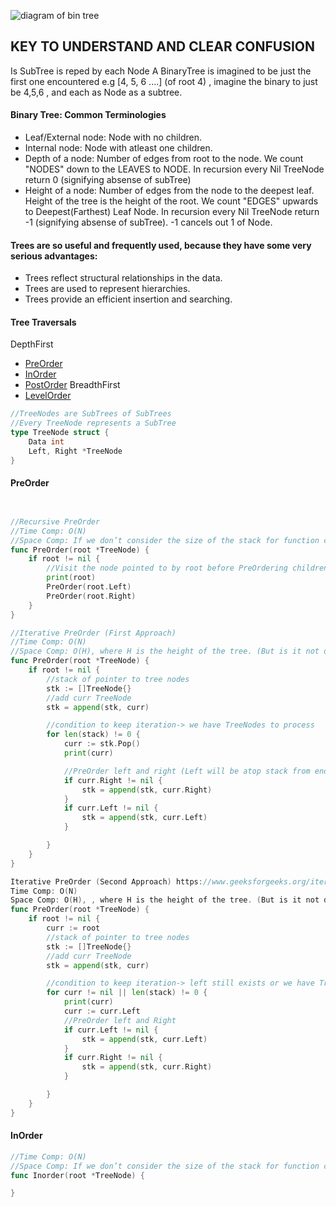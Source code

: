 ![diagram of bin tree](https://static.studytonight.com/data-structures/images/binary-search-tree-1.png)


## KEY TO UNDERSTAND AND CLEAR CONFUSION
Is SubTree is reped by each Node
A BinaryTree is imagined to be just the first one encountered
e.g [4, 5, 6 ....] (of root 4) , imagine the binary to just be 4,5,6 , and each as Node as a subtree.

#### Binary Tree: Common Terminologies
- Leaf/External node: Node with no children.
- Internal node: Node with atleast one children.
- Depth of a node: Number of edges from root to the node. We count "NODES" down to the LEAVES to NODE. In recursion every Nil TreeNode return 0 (signifying absense of subTree)
- Height of a node: Number of edges from the node to the deepest leaf. Height of the tree is the height of the root. We count "EDGES" upwards to Deepest(Farthest) Leaf Node. In recursion every Nil TreeNode return -1 (signifying absense of subTree). -1 cancels out 1 of Node.


#### Trees are so useful and frequently used, because they have some very serious advantages:
- Trees reflect structural relationships in the data.
- Trees are used to represent hierarchies.
- Trees provide an efficient insertion and searching.

#### Tree Traversals
DepthFirst
- [PreOrder](#preorder)
- [InOrder](#inorder)
- [PostOrder](#postorder)
BreadthFirst
- [LevelOrder](#levelorder)

```go
//TreeNodes are SubTrees of SubTrees
//Every TreeNode represents a SubTree
type TreeNode struct {
    Data int
    Left, Right *TreeNode
}
```


#### PreOrder
```go


//Recursive PreOrder
//Time Comp: O(N)
//Space Comp: If we don’t consider the size of the stack for function calls then O(1) otherwise O(H) where H is the height of the tree. 
func PreOrder(root *TreeNode) {
    if root != nil {
        //Visit the node pointed to by root before PreOrdering children
        print(root)
        PreOrder(root.Left)
        PreOrder(root.Right)
    }
}

//Iterative PreOrder (First Approach)
//Time Comp: O(N)
//Space Comp: O(H), where H is the height of the tree. (But is it not depth)
func PreOrder(root *TreeNode) {
    if root != nil {
        //stack of pointer to tree nodes
        stk := []TreeNode{}
        //add curr TreeNode
        stk = append(stk, curr)

        //condition to keep iteration-> we have TreeNodes to process
        for len(stack) != 0 {
            curr := stk.Pop()
            print(curr)

            //PreOrder left and right (Left will be atop stack from end)
            if curr.Right != nil {
                stk = append(stk, curr.Right)
            }
            if curr.Left != nil {
                stk = append(stk, curr.Left)
            }

        }
    }
}

Iterative PreOrder (Second Approach) https://www.geeksforgeeks.org/iterative-preorder-traversal/
Time Comp: O(N)
Space Comp: O(H), , where H is the height of the tree. (But is it not depth)
func PreOrder(root *TreeNode) {
    if root != nil {
        curr := root
        //stack of pointer to tree nodes
        stk := []TreeNode{}
        //add curr TreeNode
        stk = append(stk, curr)

        //condition to keep iteration-> left still exists or we have TreeNodes to process
        for curr != nil || len(stack) != 0 {
            print(curr)
            curr := curr.Left
            //PreOrder left and Right
            if curr.Left != nil {
                stk = append(stk, curr.Left)
            }
            if curr.Right != nil {
                stk = append(stk, curr.Right)
            }

        }
    }
}

```

#### InOrder
```go
//Time Comp: O(N)
//Space Comp: If we don’t consider the size of the stack for function calls then O(1) otherwise O(H) where H is the height of the tree. 
func Inorder(root *TreeNode) {

}

```